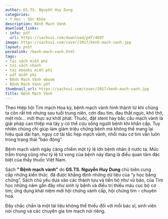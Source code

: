 ```yaml
---
author: GS.TS. Nguyễn Huy Dung
categories:
- Y Học - Sức Khỏe
description: Bệnh Mạch Vành
download_links:
- info: pdf
  url: https://sachvui.com/download/pdf/4697
image: https://sachvui.com/cover/2017/benh-mach-vanh.jpg
layout: post
permalink: /benh-mach-vanh.html
tags:
- tải sách miễn phí
- tải sách nhanh
- tải ebooks miễn phí
- pdf miễn phí
- Bệnh Mạch Vành ebook
- Bệnh Mạch Vành pdf
thumbnail_url: https://sachvui.com/cover/2017/benh-mach-vanh.jpg
title: Bệnh Mạch Vành
---
```


 <div class="item-desc text-justify"> <p>Theo Hiệp hội Tim mạch Hoa kỳ, bệnh mạch vành hình thành từ khi chúng ta còn rất trẻ nhưng sau tuổi trung niên, cơn đau tim, đau thắt ngực, khó thở, mệt mỏi… mới thực sự khởi phát. Thuốc, đặt stent hay bắc cầu mạch vành là giải pháp can thiệp mà tây y có thể cứu sống người bệnh khi khẩn cấp. Tuy nhiên chúng chỉ giúp làm giảm triệu chứng bệnh mà không thể mang lại hiệu quả dài hạn, nguy cơ tái tắc hẹp mạch vành, nhồi máu cơ tim vẫn luôn trong trạng thái “báo động”.</p><p>Bệnh mạch vành ngày càng chiếm một tỷ lệ lớn bệnh nhân ở nước ta. Mức trầm trọng cũng như tỷ lệ tử vong của bệnh này đang là điều quan tâm đặc biệt của thầy thuốc Việt Nam.</p><p>Sách <strong>” Bệnh mạch vành”</strong> do <strong>GS.TS. Nguyễn Huy Dung</strong> chủ biên cung cấp những kiến thức  đã được khẳng định những dữ liệu của “y học bằng chứng”. Sách chủ yếu dựa vào các thành tựu và tiến bộ như vũ bão, của Tim học những năm gần đây như sinh lý bệnh và điều trị thiếu máu cục bộ cơ tim; ứng dụng khái niệm mới hội chứng vành cấp, hội chứng tim – chuyên hoá. </p><p>Đây chắc chắn là một tài liệu không thể thiếu đối với mỗi bác sĩ, sinh viên nói chung và các chuyên gia tim mạch nói riêng.</p> </div>